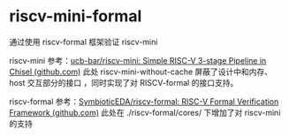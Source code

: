 # riscv-mini-formal
通过使用 riscv-formal 框架验证 riscv-mini

riscv-mini  参考：[ucb-bar/riscv-mini: Simple RISC-V 3-stage Pipeline in Chisel (github.com)](https://github.com/ucb-bar/riscv-mini) 此处 riscv-mini-without-cache 屏蔽了设计中和内存、host 交互部分的接口 ，同时实现了对 RISCV-formal 的接口支持。

riscv-formal 参考：[SymbioticEDA/riscv-formal: RISC-V Formal Verification Framework (github.com)](https://github.com/SymbioticEDA/riscv-formal) 此处在 ./riscv-formal/cores/ 下增加了对 riscv-mini 的支持